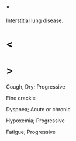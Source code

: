 # .

Interstitial lung disease.

# <

# >

Cough, Dry; Progressive

Fine crackle

Dyspnea; Acute or chronic

Hypoxemia; Progressive

Fatigue; Progressive

